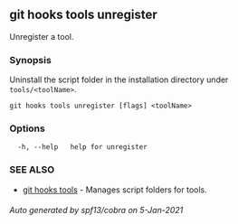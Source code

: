 ## git hooks tools unregister

Unregister a tool.

### Synopsis

Uninstall the script folder in the installation
directory under `tools/<toolName>`.

```
git hooks tools unregister [flags] <toolName>
```

### Options

```
  -h, --help   help for unregister
```

### SEE ALSO

* [git hooks tools](git_hooks_tools.md)	 - Manages script folders for tools.

###### Auto generated by spf13/cobra on 5-Jan-2021
